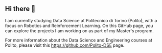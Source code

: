 ## Hi there 👋

I am currently studying Data Science at Politecnico di Torino (Polito), with a focus on Robotics and Reinforcement Learning. On this GitHub page, you can explore the projects I am working on as part of my Master's program.

For more information about the Data Science and Engineering courses at Polito, please visit this https://github.com/Polito-DSE page.

<!--
**ArashDaneshvar/ArashDaneshvar** is a ✨ _special_ ✨ repository because its `README.md` (this file) appears on your GitHub profile.

Here are some ideas to get you started:

- 🔭 I’m currently working on ...
- 🌱 I’m currently learning ...
- 👯 I’m looking to collaborate on ...
- 🤔 I’m looking for help with ...
- 💬 Ask me about ...
- 📫 How to reach me: ...
- 😄 Pronouns: ...
- ⚡ Fun fact: ...
-->

